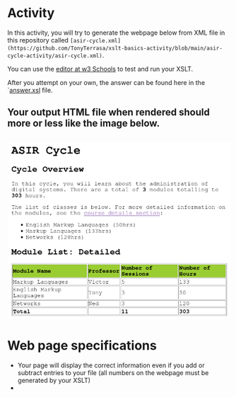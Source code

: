 # Activity
In this activity, you will try to generate the webpage below from XML file in this repository called `[asir-cycle.xml](https://github.com/TonyTerrasa/xslt-basics-activity/blob/main/asir-cycle-activity/asir-cycle.xml)`.


You can use the [editor at w3 Schools](https://www.w3schools.com/xml/tryxslt.asp?xmlfile=cdcatalog&xsltfile=cdcatalog) to test and run your XSLT. 


After you attempt on your own, the answer can be found here in the `[answer.xsl](https://github.com/TonyTerrasa/xslt-basics-activity/blob/main/asir-cycle-activity/answer.xsl) file.


Your output HTML file when rendered should more or less like the image below. 
---
![Desired Result](https://github.com/TonyTerrasa/xslt-basics-activity/blob/main/asir-cycle-activity/asir-cycle.png)
---



# Web page specifications
- Your page will display the correct information even if you add or subtract entries to your file (all numbers on the webpage must be generated by your XSLT)
- 
